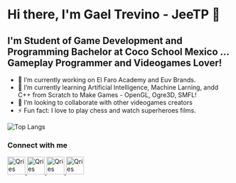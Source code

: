 # Hi there, I'm Gael Trevino - JeeTP 👋
## I'm Student of Game Development and Programming Bachelor at Coco School Mexico ... Gameplay Programmer and Videogames Lover!

- 🔭 I’m currently working on El Faro Academy and Euv Brands.
- 🌱 I’m currently learning Artificial Intelligence, Machine Larning, andd C++ from Scratch to Make Games - OpenGL, Ogre3D, SMFL!
- 👯 I’m looking to collaborate with other videogames creators
- ⚡ Fun fact: I love to play chess and watch superheroes films.

![Top Langs](https://github-readme-stats.vercel.app/api/top-langs/?username=iamgaeltp&layout=compact&theme=radical)

### Connect with me
<a href="https://www.youtube.com/channel/UCyJSToREsnEnYenRHEJbP7g" target="_blank">
   <img alt="Qries" src="https://i.ibb.co/W2r8NNQ/youtube.png" width=40" height="40">
</a>
<a href="https://www.instagram.com/gaeltrevinop/" target="_blank">
   <img alt="Qries" src="https://i.ibb.co/QfgVxMf/instagram.png" width=40" height="40">
</a>
<a href="https://www.twitter.com/iamgaeltpp" target="_blank">
   <img alt="Qries" src="https://i.ibb.co/tqSpfLc/twitter.png" width=40" height="40">
</a>
<a href="https://www.linkedin.com/in/gael-trevino-prieto-324580182/" target="_blank">
   <img alt="Qries" src="https://i.ibb.co/vk2H55Z/linkedin.png" width=40" height="40"">
</a>
